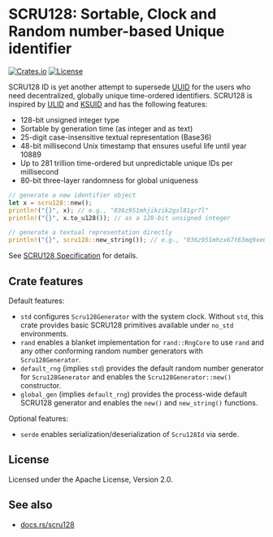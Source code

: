 # SCRU128: Sortable, Clock and Random number-based Unique identifier

[![Crates.io](https://img.shields.io/crates/v/scru128)](https://crates.io/crates/scru128)
[![License](https://img.shields.io/crates/l/scru128)](https://github.com/scru128/rust/blob/main/LICENSE)

SCRU128 ID is yet another attempt to supersede [UUID] for the users who need
decentralized, globally unique time-ordered identifiers. SCRU128 is inspired by
[ULID] and [KSUID] and has the following features:

- 128-bit unsigned integer type
- Sortable by generation time (as integer and as text)
- 25-digit case-insensitive textual representation (Base36)
- 48-bit millisecond Unix timestamp that ensures useful life until year 10889
- Up to 281 trillion time-ordered but unpredictable unique IDs per millisecond
- 80-bit three-layer randomness for global uniqueness

```rust
// generate a new identifier object
let x = scru128::new();
println!("{}", x); // e.g., "036z951mhjikzik2gsl81gr7l"
println!("{}", x.to_u128()); // as a 128-bit unsigned integer

// generate a textual representation directly
println!("{}", scru128::new_string()); // e.g., "036z951mhzx67t63mq9xe6q0j"
```

See [SCRU128 Specification] for details.

[UUID]: https://en.wikipedia.org/wiki/Universally_unique_identifier
[ULID]: https://github.com/ulid/spec
[KSUID]: https://github.com/segmentio/ksuid
[SCRU128 Specification]: https://github.com/scru128/spec

## Crate features

Default features:

- `std` configures `Scru128Generator` with the system clock. Without `std`, this
  crate provides basic SCRU128 primitives available under `no_std` environments.
- `rand` enables a blanket implementation for `rand::RngCore` to use `rand` and
  any other conforming random number generators with `Scru128Generator`.
- `default_rng` (implies `std`) provides the default random number generator for
  `Scru128Generator` and enables the `Scru128Generator::new()` constructor.
- `global_gen` (implies `default_rng`) provides the process-wide default SCRU128
  generator and enables the `new()` and `new_string()` functions.

Optional features:

- `serde` enables serialization/deserialization of `Scru128Id` via serde.

## License

Licensed under the Apache License, Version 2.0.

## See also

- [docs.rs/scru128](https://docs.rs/scru128)
